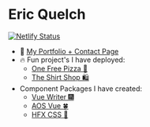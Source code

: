 # Eric Quelch

[![Netlify Status](https://api.netlify.com/api/v1/badges/1c106c58-1e01-407f-afac-6f21e3a75a89/deploy-status)](https://app.netlify.com/sites/awesome-hamilton-609d6e/deploys)

- 🌱 <a href='https://quelchx.com'>My Portfolio + Contact Page </a>
- 🔥 Fun project's I have deployed:
  - <a href='https://one-free-pizza.netlify.app/'>One Free Pizza 🍕</a>
  - <a href='https://the-shirt-shop.netlify.app/'>The Shirt Shop 🛍️</a>
- Component Packages I have created:
  - <a href='www.npmjs.com/package/vue-writer'>Vue Writer 🎆</a>
  - <a href='www.npmjs.com/package/aos-vue'>AOS Vue 🍀</a>
  - <a href='www.npmjs.com/package/hfx-css'>HFX CSS 🌠</a>
